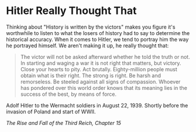 # Hitler Really Thought That

Thinking about "History is written by the victors" makes you figure it's worthwhile to listen to what the losers of history had to say to determine the historical accuracy. When it comes to Hitler, we tend to portray him the way he portrayed himself. We aren't making it up, he really thought that:

> The victor will not be asked afterward whether he told the truth or not. In starting and waging a war it is not right that matters, but victory. Close your hearts to pity. Act brutally. Eighty-million people must obtain what is their right. The strong is right. Be harsh and remorseless. Be steeled against all signs of compassion. Whoever has pondered over this world order knows that its meaning lies in the success of the best, by means of force.

Adolf Hitler to the Wermacht soldiers in August 22, 1939. Shortly before the invasion of Poland and start of WWII.

_The Rise and Fall of the Third Reich, Chapter 15_
